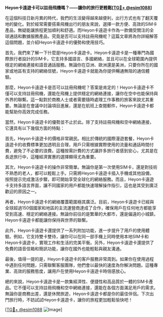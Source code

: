**Heyon卡遠遊卡可以註冊飛機嗎？——讓你的旅行更輕鬆[[TG💪+ @esim1088](https://t.me/s/esim1088)]**

在這個科技日新月異的時代，我們的生活變得越來越便利，出行方式也有了翻天覆地的變化。對於經常需要搭乘飛機出行的朋友來說，選擇一款方便、高效的SIM卡產品，無疑能讓旅程更加順利和舒適。而Heyon卡遠遊卡作為一款備受關注的全球通話和數據服務產品，究竟是否可以支持註冊飛機呢？這篇文章將為你詳細解答這個問題，並介紹Heyon卡遠遊卡的優勢和使用技巧。

首先，我們來了解一下什麼是Heyon卡遠遊卡。Heyon卡遠遊卡是一種專門為國際旅行者設計的SIM卡，它支持多國語言、多國網絡，並且可以在全球範圍內提供穩定的網絡連接和語音通話服務。無論你在亞洲、歐洲還是美洲，只要你所在的國家或地區有支持的網絡信號，Heyon卡遠遊卡就能為你提供暢通無阻的通信體驗。

那麼，Heyon卡遠遊卡是否可以註冊飛機呢？答案是肯定的！Heyon卡遠遊卡不僅可以支持註冊飛機，還能在飛機上提供穩定的網絡連接，讓你在空中也能保持與外界的聯繫。這一點對於商務人士或者需要隨時處理工作事務的旅客來說尤其重要。無論是在會議中討論項目進展，還是在航班上查閱郵件，Heyon卡遠遊卡都能幫助你高效完成任務。

當然，Heyon卡遠遊卡的優勢並不止於此。除了支持註冊飛機和空中網絡連接，它還具有以下幾個方面的特點：

首先，Heyon卡遠遊卡的價格非常親民。相比於傳統的國際漫遊套餐，Heyon卡遠遊卡的收費標準更加透明且合理，用戶只需根據實際使用的流量和通話時間付費，避免了不必要的浪費。這種按需計費的方式讓許多旅行者感到安心，尤其是在長途旅行中，這種經濟實惠的選擇顯得尤為重要。

其次，Heyon卡遠遊卡的操作非常簡單。無論你是第一次使用SIM卡，還是對技術不熟悉的老人，都可以輕鬆上手。只需將Heyon卡遠遊卡插入手機或其他設備，按照提示完成激活步驟，即可開始享受全球化的網絡服務。而且，Heyon卡遠遊卡支持多語言界面，讓不同國家的用戶都能快速理解操作指引，這也是其受到廣泛歡迎的原因之一。

再者，Heyon卡遠遊卡的網絡覆蓋範圍極其廣泛。目前，Heyon卡遠遊卡已經與全球超過150個國家和地區的主流運營商達成了合作，確保用戶在任何地方都能享受到高速、穩定的網絡連接。無論你前往的是繁華的大都市，還是偏遠的小城鎮，Heyon卡遠遊卡都能讓你保持與世界的聯繫。

此外，Heyon卡遠遊卡還提供了一系列附加功能，進一步提升了用戶的使用體驗。例如，它支持雙卡雙待，讓你可以在同一部手機上同時使用本地SIM卡和Heyon卡遠遊卡，實現工作和生活的完美平衡。另外，Heyon卡遠遊卡還提供了免費的語音信箱和簡訊功能，讓你在國外也能輕鬆與親友溝通。

最後，值得一提的是，Heyon卡遠遊卡的客戶服務非常周到。如果你在使用過程中遇到任何問題，只需聯繫客服團隊，他們會以最快的速度為你解決問題。這種專業、高效的服務態度，讓用戶在使用Heyon卡遠遊卡時倍感放心。

總的來說，Heyon卡遠遊卡是一款集經濟性、便捷性和高品質於一體的SIM卡產品。它不僅可以支持註冊飛機和空中網絡連接，還能在各個方面滿足用戶的需求。無論你是商務出差，還是休閒旅遊，Heyon卡遠遊卡都是你的最佳伴侶。下次出門旅行時，不妨試試Heyon卡遠遊卡，讓你的旅程更加輕鬆愉快吧！

[[TG💪+ @esim1088](https://t.me/s/esim1088) ![Image](https://i.postimg.cc/4NQfJmqS/Snipaste-2025-05-13-00-14-12.png)]